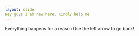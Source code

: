 ```yaml
---
layout: slide
Hey guys I am new here. Kindly help me
---
```

Everything happens for a reason
Use the left arrow to go back!

